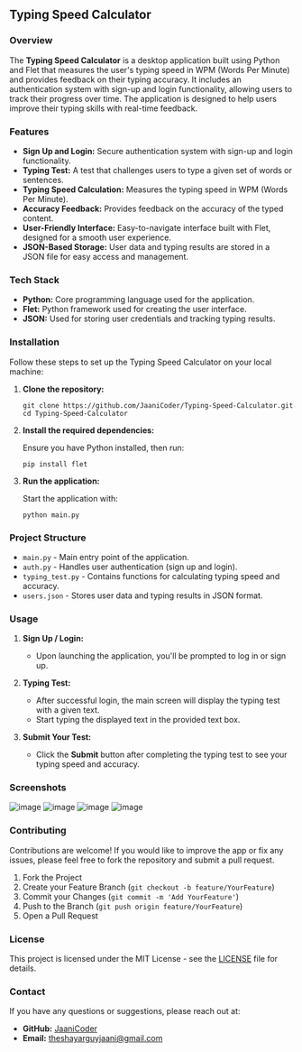 ## Typing Speed Calculator

### Overview

The **Typing Speed Calculator** is a desktop application built using Python and Flet that measures the user's typing speed in WPM (Words Per Minute) and provides feedback on their typing accuracy. It includes an authentication system with sign-up and login functionality, allowing users to track their progress over time. The application is designed to help users improve their typing skills with real-time feedback.

### Features

- **Sign Up and Login:** Secure authentication system with sign-up and login functionality.
- **Typing Test:** A test that challenges users to type a given set of words or sentences.
- **Typing Speed Calculation:** Measures the typing speed in WPM (Words Per Minute).
- **Accuracy Feedback:** Provides feedback on the accuracy of the typed content.
- **User-Friendly Interface:** Easy-to-navigate interface built with Flet, designed for a smooth user experience.
- **JSON-Based Storage:** User data and typing results are stored in a JSON file for easy access and management.

### Tech Stack

- **Python:** Core programming language used for the application.
- **Flet:** Python framework used for creating the user interface.
- **JSON:** Used for storing user credentials and tracking typing results.

### Installation

Follow these steps to set up the Typing Speed Calculator on your local machine:

1. **Clone the repository:**

   ```
   git clone https://github.com/JaaniCoder/Typing-Speed-Calculator.git
   cd Typing-Speed-Calculator
   ```

2. **Install the required dependencies:**

   Ensure you have Python installed, then run:

   ```
   pip install flet
   ```

3. **Run the application:**

   Start the application with:

   ```
   python main.py
   ```

### Project Structure

- `main.py` - Main entry point of the application.
- `auth.py` - Handles user authentication (sign up and login).
- `typing_test.py` - Contains functions for calculating typing speed and accuracy.
- `users.json` - Stores user data and typing results in JSON format.

### Usage

1. **Sign Up / Login:** 
   - Upon launching the application, you'll be prompted to log in or sign up.
   
2. **Typing Test:**
   - After successful login, the main screen will display the typing test with a given text. 
   - Start typing the displayed text in the provided text box.

3. **Submit Your Test:**
   - Click the **Submit** button after completing the typing test to see your typing speed and accuracy.

### Screenshots
![image](https://github.com/user-attachments/assets/990baab7-bed4-47ca-9325-99a22f77dbad)
![image](https://github.com/user-attachments/assets/1e07d213-9d32-45bc-a813-6a0e32adc7b2)
![image](https://github.com/user-attachments/assets/828a80db-e0e5-43e2-80cc-5ea297bb972b)
![image](https://github.com/user-attachments/assets/7faed11a-6f7b-4c38-812b-a1494f3b8bc8)


### Contributing

Contributions are welcome! If you would like to improve the app or fix any issues, please feel free to fork the repository and submit a pull request.

1. Fork the Project
2. Create your Feature Branch (`git checkout -b feature/YourFeature`)
3. Commit your Changes (`git commit -m 'Add YourFeature'`)
4. Push to the Branch (`git push origin feature/YourFeature`)
5. Open a Pull Request

### License

This project is licensed under the MIT License - see the [LICENSE](LICENSE) file for details.

### Contact

If you have any questions or suggestions, please reach out at:

- **GitHub:** [JaaniCoder](https://github.com/JaaniCoder)
- **Email:** theshayarguyjaani@gmail.com
